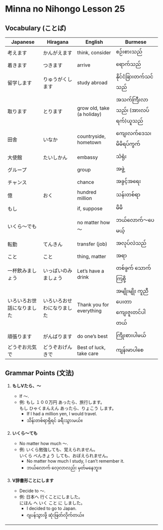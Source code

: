 # Minna no Nihongo Lesson 25

## Vocabulary (ことば)

| Japanese     | Hiragana      | English                       | Burmese                  |
|--------------|--------------|-------------------------------|--------------------------|
| 考えます     | かんがえます  | think, consider               | စဉ်းစားသည်                |
| 着きます     | つきます      | arrive                        | ရောက်သည်                   |
| 留学します   | りゅうがくします| study abroad               | နိုင်ငံခြားတက်သင်သည်         |
| 取ります     | とります      | grow old, take (a holiday)    | အသက်ကြီးလာသည်၊ (အားလပ်ရက်)ယူသည်|
| 田舎         | いなか        | countryside, hometown         | ကျေးလက်ဒေသ၊ မိမိရပ်ကွက်         |
| 大使館       | たいしかん    | embassy                       | သံရုံး                      |
| グループ     |              | group                         | အဖွဲ့                       |
| チャンス     |              | chance                        | အခွင့်အရေး                  |
| 億           | おく          | hundred million               | သန်းတစ်ရာ                    |
| もし         |              | if, suppose                   | မိမိ                        |
| いくら～でも |              | no matter how ～              | ဘယ်လောက်～ပေမယ့်              |
| 転勤         | てんきん      | transfer (job)                | အလုပ်လဲသည်                   |
| こと         | こと          | thing, matter                 | အရာ                        |
| 一杯飲みましょう| いっぱいのみましょう| Let’s have a drink     | တစ်ခွက် သောက်ကြစို့              |
| いろいろお世話になりました| いろいろおせわになりました | Thank you for everything | အမျိုးမျိုး ကူညီပေးတာ ကျေးဇူးတင်ပါတယ် |
| 頑張ります   | がんばります  | do one’s best                 | ကြိုးစားပါမယ်                  |
| どうぞお元気で| どうぞおげんきで| Best of luck, take care   | ကျန်းမာပါစေ                     |

## Grammar Points (文法)

1. **もしVたら、～**
   - If ～.
   - 例: もし １００万円 あったら、旅行します。  
     もし ひゃくまんえん あったら、りょこう します。
     - If I had a million yen, I would travel.
     - သိန်းတစ်ရာရှိရင် ခရီးသွားမယ်။

2. **いくら～ても**
   - No matter how much ～.
   - 例: いくら勉強しても、覚えられません。  
     いくら べんきょう しても、おぼえられません。
     - No matter how much I study, I can’t remember it.
     - ဘယ်လောက် လေ့လာလည်း မှတ်မနေဘူး။

3. **V辞書形ことにします**
   - Decide to ～.
   - 例: 日本へ 行くことにしました。  
     にほん へ いく こと に しました。
     - I decided to go to Japan.
     - ဂျပန်သွားဖို့ ဆုံးဖြတ်လိုက်တယ်။

---